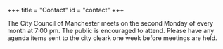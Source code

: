 +++
title = "Contact"
id = "contact"
+++

The City Council of Manchester meets on the second Monday of every month at 7:00 pm. The public is encouraged to attend. Please have any agenda items sent to the city cleark one week before meetings are held.